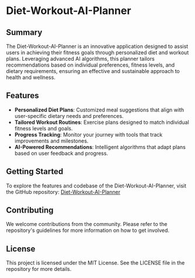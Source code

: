 # Diet-Workout-AI-Planner

## Summary

The Diet-Workout-AI-Planner is an innovative application designed to assist users in achieving their fitness goals through personalized diet and workout plans. Leveraging advanced AI algorithms, this planner tailors recommendations based on individual preferences, fitness levels, and dietary requirements, ensuring an effective and sustainable approach to health and wellness.

## Features

- **Personalized Diet Plans**: Customized meal suggestions that align with user-specific dietary needs and preferences.
- **Tailored Workout Routines**: Exercise plans designed to match individual fitness levels and goals.
- **Progress Tracking**: Monitor your journey with tools that track improvements and milestones.
- **AI-Powered Recommendations**: Intelligent algorithms that adapt plans based on user feedback and progress.

## Getting Started

To explore the features and codebase of the Diet-Workout-AI-Planner, visit the GitHub repository: [Diet-Workout-AI-Planner](https://github.com/pilanpra/Diet-Workout-AI-Planner)

## Contributing

We welcome contributions from the community. Please refer to the repository's guidelines for more information on how to get involved.

## License

This project is licensed under the MIT License. See the LICENSE file in the repository for more details.


